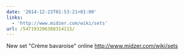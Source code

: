 ```yaml
---
date: '2014-12-23T01:53:21+01:00'
links:
  - 'http://www.midzer.com/wiki/sets'
url: /547193206388314115/
---
```

New set "Crème bavaroise" online http://www.midzer.com/wiki/sets
